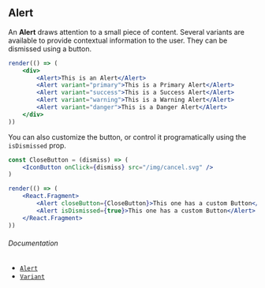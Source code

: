 ## Alert

An **Alert** draws attention to a small piece of content. Several variants are available to provide contextual information to the user. They can be dismissed using a button.

```jsx
render(() => (
	<div>
		<Alert>This is an Alert</Alert>
		<Alert variant="primary">This is a Primary Alert</Alert>
		<Alert variant="success">This is a Success Alert</Alert>
		<Alert variant="warning">This is a Warning Alert</Alert>
		<Alert variant="danger">This is a Danger Alert</Alert>
	</div>
))
```

You can also customize the button, or control it programatically using the `isDismissed` prop.

```jsx
const CloseButton = (dismiss) => (
	<IconButton onClick={dismiss} src="/img/cancel.svg" />
)

render(() => (
	<React.Fragment>
		<Alert closeButton={CloseButton}>This one has a custom Button</Alert>
		<Alert isDismissed={true}>This one has a custom Button</Alert>
	</React.Fragment>
))
```

###### Documentation

- [`Alert`](/wiki/modules/_components_layout_alert_.html)
- [`Variant`](/wiki/modules/_components_variant_.html)
